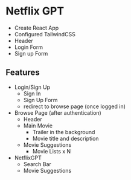 # Netflix GPT

- Create React App
- Configured TailwindCSS
- Header
- Login Form
- Sign up Form

## Features

- Login/Sign Up
  - Sign In
  - Sign Up Form
  - redirect to browse page (once logged in)
- Browse Page (after authentication)
  - Header
  - Main Movie
    - Trailer in the background
    - Movie title and description
  - Movie Suggestions
    - Movie Lists x N
- NetflixGPT
  - Search Bar
  - Movie Suggestions
